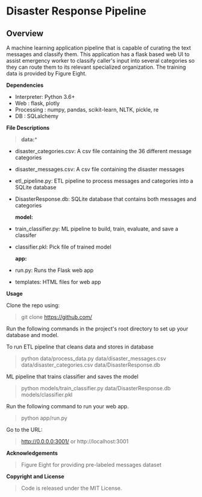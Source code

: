 # Disaster Response Pipeline

##  Overview


A machine learning application pipeline that is capable of curating the text messages and classify them. This application has a flask based web UI to assist emergency worker to classify caller's input into several categories so they can route them to its relevant specialized organization. The training data is provided by Figure Eight.

**Dependencies**

- Interpreter: Python 3.6+
- Web : flask, plotly
- Processing : numpy, pandas, scikit-learn, NLTK, pickle, re
- DB : SQLalchemy

**File Descriptions**

> **data:***
- disaster_categories.csv: A csv file containing the 36 different message categories
- disaster_messages.csv: A csv file containing the disaster messages
- etl_pipeline.py: ETL pipeline to process messages and categories into a SQLite database
- DisasterResponse.db: SQLite database that contains both messages and categories

  **model:**
- train_classifier.py: ML pipeline to build, train, evaluate, and save a classifer
- classifier.pkl: Pick file of trained model

  **app:**
- run.py: Runs the Flask web app
- templates: HTML files for web app

**Usage**

Clone the repo using:
> git clone https://github.com/


Run the following commands in the project's root directory to set up your database and model.

To run ETL pipeline that cleans data and stores in database
> python data/process_data.py data/disaster_messages.csv data/disaster_categories.csv data/DisasterResponse.db

ML pipeline that trains classifier and saves the model
> python models/train_classifier.py data/DisasterResponse.db models/classifier.pkl

Run the following command to run your web app.
> python app/run.py

Go to the URL:

> http://0.0.0.0:3001/ or http://localhost:3001

**Acknowledgements**

> Figure Eight for providing pre-labeled messages dataset

**Copyright and License**
> Code is released under the MIT License.
